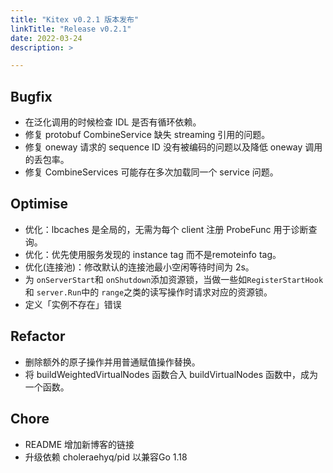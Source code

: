```yaml
---
title: "Kitex v0.2.1 版本发布"
linkTitle: "Release v0.2.1"
date: 2022-03-24
description: >

---
```


## Bugfix

* 在泛化调用的时候检查 IDL 是否有循环依赖。
* 修复 protobuf CombineService 缺失 streaming 引用的问题。
* 修复 oneway 请求的 sequence ID 没有被编码的问题以及降低 oneway 调用的丢包率。
* 修复 CombineServices 可能存在多次加载同一个 service 问题。

## Optimise

* 优化：lbcaches 是全局的，无需为每个 client 注册 ProbeFunc 用于诊断查询。
* 优化：优先使用服务发现的 instance tag 而不是remoteinfo tag。
* 优化(连接池)：修改默认的连接池最小空闲等待时间为 2s。
* 为 `onServerStart`和 `onShutdown`添加资源锁，当做一些如`RegisterStartHook`和 `server.Run`中的 `range`之类的读写操作时请求对应的资源锁。
* 定义「实例不存在」错误

## Refactor

* 删除额外的原子操作并用普通赋值操作替换。
* 将 buildWeightedVirtualNodes 函数合入 buildVirtualNodes 函数中，成为一个函数。

## Chore

* README 增加新博客的链接
* 升级依赖 choleraehyq/pid 以兼容Go 1.18
